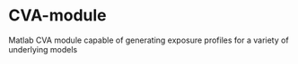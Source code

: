 CVA-module
==========

Matlab CVA module capable of generating exposure profiles for a variety of underlying models

